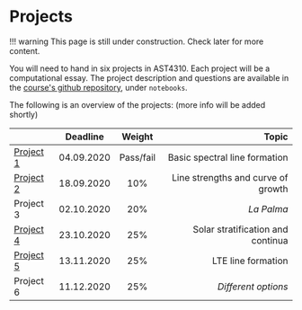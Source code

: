 # Projects

!!! warning
    This page is still under construction. Check later for more content.

You will need to hand in six projects in AST4310. Each project will be a computational essay. The project description and questions are available in the [course's github repository](https://github.com/tiagopereira/ast4310), under `notebooks`.

The following is an overview of the projects: (more info will be added shortly)

|        | Deadline          | Weight  |  Topic  |
| ------------- |:-------------:| :----:|---:|
| [Project 1](https://github.com/tiagopereira/ast4310/tree/master/notebooks/project1)     | 04.09.2020 | Pass/fail | Basic spectral line formation |
| [Project 2](https://github.com/tiagopereira/ast4310/tree/master/notebooks/project1)    | 18.09.2020 | 10% | Line strengths and curve of growth |
| Project 3     | 02.10.2020 | 20% | *La Palma* |
| [Project 4](https://github.com/tiagopereira/ast4310/tree/master/notebooks/project4)     | 23.10.2020 | 25% | Solar stratification and continua |
| [Project 5](https://github.com/tiagopereira/ast4310/tree/master/notebooks/project5)     | 13.11.2020 | 25% | LTE line formation |
| Project 6     | 11.12.2020 | 25% | *Different options* |